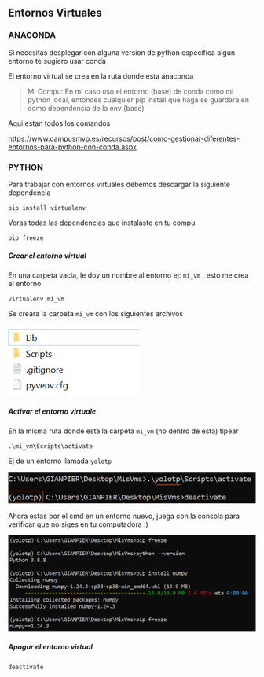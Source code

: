## Entornos Virtuales

### ANACONDA

Si necesitas desplegar con alguna version de python especifica algun entorno te sugiero usar conda

El entorno virtual se crea en la ruta donde esta anaconda

> Mi Compu: En mi caso uso el entorno (base) de conda como mi python local, entonces cualquier pip install que haga se guardara en como dependencia de la env (base)


Aqui estan todos los comandos

https://www.campusmvp.es/recursos/post/como-gestionar-diferentes-entornos-para-python-con-conda.aspx







### PYTHON

Para trabajar con entornos virtuales debemos descargar la siguiente dependencia
````
pip install virtualenv
````

Veras todas las dependencias que instalaste en tu compu
````
pip freeze
````


##### Crear el entorno virtual

En una carpeta vacia, le doy un nombre al entorno ej:  `mi_vm` , esto me crea el entorno
````
virtualenv mi_vm
````

Se creara la carpeta `mi_vm` con los siguientes archivos

![env](env.png)


##### Activar el entorno virtuale

En la misma ruta donde esta la carpeta `mi_vm` (no dentro de esta) tipear
````
.\mi_vm\Scripts\activate
````

Ej de un entorno llamada `yolotp`

![env2](env2.png)


Ahora estas por el cmd en un entorno nuevo, juega con la consola para verificar que no siges en tu computadora :)

![env3](env3.png)

##### Apagar el entorno virtual

````
deactivate
````


